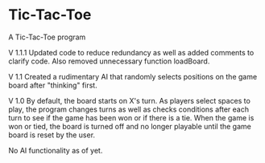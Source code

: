 # Tic-Tac-Toe
A Tic-Tac-Toe program

V 1.1.1 Updated code to reduce redundancy as well as added comments to clarify code. Also removed unnecessary function loadBoard.

V 1.1 Created a rudimentary AI that randomly selects positions on the game board after "thinking" first.

V 1.0 By default, the board starts on X's turn.  As players select spaces to play, the program changes turns as well as checks conditions after each turn to see if the game has been won or if there is a tie.  When the game is won or tied, the board is turned off and no longer playable until the game board is reset by the user.

No AI functionality as of yet.